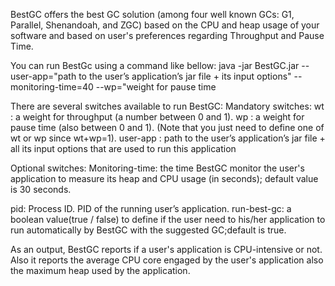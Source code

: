 BestGC offers the best GC solution (among four well known GCs: G1, Parallel, Shenandoah, and ZGC) based on the CPU and heap usage of your software and based on user's preferences regarding Throughput and Pause Time.

You can run BestGc using a command like bellow:
   java -jar BestGC.jar --user-app="path to the user’s application’s jar file + its input options" --monitoring-time=40
--wp="weight for pause time


There are several switches available to run BestGC:
Mandatory switches:
wt : a weight for throughput (a number between 0 and 1).
wp : a weight for pause time (also between 0 and 1). (Note that you just need to define one of wt or wp since wt+wp=1).
user-app : path to the user’s application’s jar file + all its input options that are used to run this application

Optional switches:
Monitoring-time: the time BestGC monitor the user's application to measure its heap and CPU usage (in seconds); default value is 30 seconds.

pid: Process ID. PID of the running user’s application.
run-best-gc: a boolean value(true / false) to define if the user need to his/her application to run automatically by BestGC with the suggested GC;default is true. 

As an output, BestGC reports if a user's application is CPU-intensive or not. Also it reports the average CPU core engaged by the user's application also the maximum heap used by the application.
